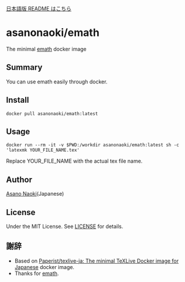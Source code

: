 [日本語版 README はこちら](/README_ja.md)

# asanonaoki/emath
The minimal [emath](http://emath.s40.xrea.com/) docker image


## Summary
You can use emath easily through docker.


## Install
```
docker pull asanonaoki/emath:latest
```

## Usage
```
docker run --rm -it -v $PWD:/workdir asanonaoki/emath:latest sh -c 'latexmk YOUR_FILE_NAME.tex'
```
Replace YOUR_FILE_NAME with the actual tex file name.


## Author
[Asano Naoki](https://asanonaoki.com/blog/)(Japanese)


## License
Under the MIT License. See [LICENSE](/LICENSE) for details.


## 謝辞
- Based on [Paperist/texlive-ja: The minimal TeXLive Docker image for Japanese](https://github.com/Paperist/texlive-ja) docker image.
- Thanks for [emath](http://emath.s40.xrea.com/).

